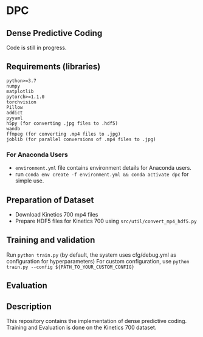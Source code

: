 # DPC
Dense Predictive Coding
---

Code is still in progress.


## Requirements (libraries)
```
python>=3.7
numpy
matplotlib
pytorch>=1.1.0
torchvision
Pillow
addict
pyyaml
h5py (for converting .jpg files to .hdf5)
wandb
ffmpeg (for converting .mp4 files to .jpg)
joblib (for parallel conversions of .mp4 files to .jpg)
```


### For Anaconda Users
- `environment.yml` file contains environment details for Anaconda users.
- run `conda env create -f environment.yml && conda activate dpc` for simple use.

## Preparation of Dataset
- Download Kinetics 700 mp4 files
- Prepare HDF5 files for Kinetics 700 using `src/util/convert_mp4_hdf5.py`

## Training and validation
Run `python train.py` (by default, the system uses cfg/debug.yml as configuration for hyperparameters)
For custom configuration, use `python train.py --config ${PATH_TO_YOUR_CUSTOM_CONFIG}`

## Evaluation

## Description
This repository contains the implementation of dense predictive coding.
Training and Evaluation is done on the Kinetics 700 dataset.
